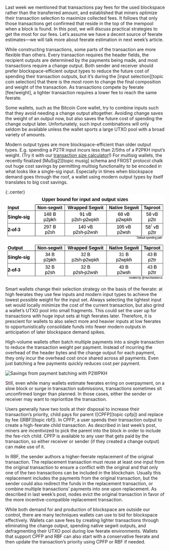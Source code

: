 <!--
  300 to 1000 words
  put title in main newsletter
  put links in this file
  for any subheads use h3 (i.e., ###)
  illustrations welcome (max width 800px)
  if uncertain about anything, just do what seems best and harding will edit
-->

Last week we mentioned that transactions pay fees for the used
blockspace rather than the transferred amount, and established that
miners optimize their transaction selection to maximize collected fees.
It follows that only those transactions get confirmed that reside in the
top of the mempool when a block is found. In this post, we will discuss
practical strategies to get the most for our fees. Let’s assume we have
a decent source of feerate estimates—we will talk more about feerate
estimation in next week’s article.

While constructing transactions, some parts of the transaction are more
flexible than others. Every transaction requires the header fields, the
recipient outputs are determined by the payments being made, and most
transactions require a change output. Both sender and receiver should
prefer blockspace-efficient output types to reduce the future cost of
spending their transaction outputs, but it’s during the [input
selection][topic coin selection] that there is the most room to change
the final composition and weight of the transaction. As transactions
compete by feerate [fee/weight], a lighter transaction requires a lower
fee to reach the same feerate.

Some wallets, such as the Bitcoin Core wallet, try to combine inputs
such that they avoid needing a change output altogether. Avoiding change
saves the weight of an output now, but also saves the future cost of
spending the change output later. Unfortunately, such input combinations
will only seldom be available unless the wallet sports a large UTXO pool
with a broad variety of amounts.

Modern output types are more blockspace-efficient than older output
types. E.g. spending a P2TR input incurs less than 2/5ths of a P2PKH
input’s weight. (Try it with our [transaction size
calculator][]!) For multisig wallets, the recently
finalized [MuSig2][topic musig] schema and FROST protocol chalk out huge
cost savings by permitting multisig functionality to be encoded in what
looks like a single-sig input. Especially in times when blockspace
demand goes through the roof, a wallet using modern output types by
itself translates to big cost savings.

{:.center}
![Overview of input and output weights](/img/posts/specials/input-output-weights.png)

Smart wallets change their selection strategy on the basis of the
feerate: at high feerates they use few inputs and modern input types to
achieve the lowest possible weight for the input set. Always selecting
the lightest input set would locally minimize the cost of the current
transaction, but also grind a wallet’s UTXO pool into small fragments.
This could set the user up for transactions with huge input sets at high
feerates later. Therefore, it is prescient for wallets to also select
more and heavier inputs at low feerates to opportunistically consolidate
funds into fewer modern outputs in anticipation of later blockspace
demand spikes.

High-volume wallets often batch multiple payments into a single
transaction to reduce the transaction weight per payment. Instead of
incurring the overhead of the header bytes and the change output for
each payment, they only incur the overhead cost once shared across all
payments. Even just batching a few payments quickly reduces cost per
payment.

![Savings from payment batching with
P2WPKH](/img/posts/payment-batching/p2wpkh-batching-cases-combined.png)

Still, even while many wallets estimate feerates erring on overpayment,
on a slow block or surge in transaction submissions, transactions
sometimes sit unconfirmed longer than planned. In those cases, either
the sender or receiver may want to reprioritize the transaction.

Users generally have two tools at their disposal to increase their
transaction’s priority, child pays for parent ([CPFP][topic cpfp]) and
replace by fee ([RBF][topic rbf]). In CPFP, a user spends their
transaction output to create a high-feerate child transaction. As
described in last week’s post, miners are incentivized to pick the
parent into the block in order to include the fee-rich child. CPFP is
available to any user that gets paid by the transaction, so either
receiver or sender (if they created a change output) can make use of it.

In RBF, the sender authors a higher-feerate replacement of the original
transaction. The replacement transaction must reuse at least one input
from the original transaction to ensure a conflict with the original and
that only one of the two transactions can be included in the blockchain.
Usually this replacement includes the payments from the original
transaction, but the sender could also redirect the funds in the
replacement transaction, or combine multiple transactions’ payments into
one upon replacement. As described in last week’s post, nodes evict the
original transaction in favor of the more incentive-compatible
replacement transaction.

While both demand for and production of blockspace are outside our
control, there are many techniques wallets can use to bid for blockspace
effectively. Wallets can save fees by creating lighter transactions
through eliminating the change output, spending native segwit outputs,
and defragmenting their UTXO pool during low feerate environments.
Wallets that support CPFP and RBF can also start with a conservative
feerate and then update the transaction’s priority using CPFP or RBF if
needed.

[transaction size calculator]: /en/tools/calc-size